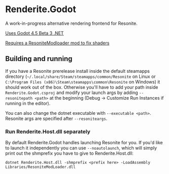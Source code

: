 # Renderite.Godot

A work-in-progress alternative rendering frontend for Resonite.

[Uses Godot 4.5 Beta 3 .NET](https://godotengine.org/article/dev-snapshot-godot-4-5-beta-3/)

[Requires a ResoniteModloader mod to fix shaders](https://github.com/Frozenreflex/Renderite.Godot.Patches)

## Building and running
If you have a Resonite prerelease install inside the default steamapps directory (`~/.local/share/Steam/steamapps/common/Resonite` on Linux or `C:\Program Files (x86)\Steam\steamapps\common\Resonite` on Windows) it should work out of the box. Otherwise you'll have to add your path inside `Renderite.Godot.csproj` and modify your launch args by adding `--resonitepath <path>` at the beginning (Debug -> Customize Run Instances if running in the editor).

You can also change the dotnet executable with `--executable <path>`. Resonite args are specified after `--resoniteargs`.

### Run Renderite.Host.dll separately
By default Renderite.Godot handles launching Resonite for you. If you'd like to launch it independently you can use `--noautolaunch`, which will simply print out the shmprefix you have to give to Renderite.Host.dll:
```
dotnet Renderite.Host.dll -shmprefix <prefix here> -LoadAssembly Libraries/ResoniteModLoader.dll
```
